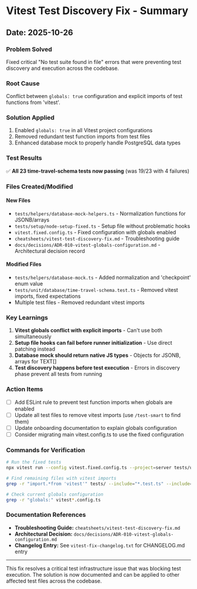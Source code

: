 # Vitest Test Discovery Fix - Summary

## Date: 2025-10-26

### Problem Solved
Fixed critical "No test suite found in file" errors that were preventing test discovery and execution across the codebase.

### Root Cause
Conflict between `globals: true` configuration and explicit imports of test functions from 'vitest'.

### Solution Applied
1. Enabled `globals: true` in all Vitest project configurations
2. Removed redundant test function imports from test files
3. Enhanced database mock to properly handle PostgreSQL data types

### Test Results
✅ **All 23 time-travel-schema tests now passing** (was 19/23 with 4 failures)

### Files Created/Modified

#### New Files
- `tests/helpers/database-mock-helpers.ts` - Normalization functions for JSONB/arrays
- `tests/setup/node-setup-fixed.ts` - Setup file without problematic hooks
- `vitest.fixed.config.ts` - Fixed configuration with globals enabled
- `cheatsheets/vitest-test-discovery-fix.md` - Troubleshooting guide
- `docs/decisions/ADR-010-vitest-globals-configuration.md` - Architectural decision record

#### Modified Files
- `tests/helpers/database-mock.ts` - Added normalization and 'checkpoint' enum value
- `tests/unit/database/time-travel-schema.test.ts` - Removed vitest imports, fixed expectations
- Multiple test files - Removed redundant vitest imports

### Key Learnings

1. **Vitest globals conflict with explicit imports** - Can't use both simultaneously
2. **Setup file hooks can fail before runner initialization** - Use direct patching instead
3. **Database mock should return native JS types** - Objects for JSONB, arrays for TEXT[]
4. **Test discovery happens before test execution** - Errors in discovery phase prevent all tests from running

### Action Items

- [ ] Add ESLint rule to prevent test function imports when globals are enabled
- [ ] Update all test files to remove vitest imports (use `/test-smart` to find them)
- [ ] Update onboarding documentation to explain globals configuration
- [ ] Consider migrating main vitest.config.ts to use the fixed configuration

### Commands for Verification

```bash
# Run the fixed tests
npx vitest run --config vitest.fixed.config.ts --project=server tests/unit/database/time-travel-schema.test.ts

# Find remaining files with vitest imports
grep -r "import.*from 'vitest'" tests/ --include="*.test.ts" --include="*.test.tsx"

# Check current globals configuration
grep -r "globals:" vitest*.config.ts
```

### Documentation References

- **Troubleshooting Guide:** `cheatsheets/vitest-test-discovery-fix.md`
- **Architectural Decision:** `docs/decisions/ADR-010-vitest-globals-configuration.md`
- **Changelog Entry:** See `vitest-fix-changelog.txt` for CHANGELOG.md entry

---

This fix resolves a critical test infrastructure issue that was blocking test execution. The solution is now documented and can be applied to other affected test files across the codebase.